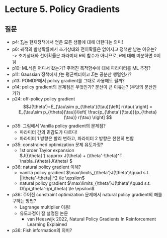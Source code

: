 # Lecture 5. Policy Gradients

## 질문
- p4: $\sum_i$는 현재정책에서 얻은 모든 샘플에 대해 더한다는 의미!
- p6: 궤적의 발생확률에서 초기상태와 전이확률은 없어지고 정책만 남는 이유는?  
  -> 초기상태와 전이확률은 파라미터 $\theta$의 함수가 아니므로, $\theta$에 대해 미분하면 0이 됨
- p10: ML식은 어디서 왔는가? 주어진 목적함수에 대해 파라미터를 ML 추정?
- p11: Gaussian 정책에서 $f$는 평균벡터이고 $\Sigma$는 공분산 행렬인가?
- p13: POMDP에서 policy gradient를 그대로 사용해도 될까?
- p14: policy gradient의 문제점은 무엇인가? 분산이 큰 이유는? (무엇의 분산인가?)
- p24: off-policy policy gradient  
  $$J(\theta')=E_{\tau\sim p_{\theta'}(\tau)}\left[ r(\tau) \right]
  = E_{\tau\sim p_{\theta}(\tau)}\left[ \frac{p_{\theta'}(\tau)}{p_{\theta}(\tau)} r(\tau) \right] $$  
- p35: 그림에서 Vanilla policy gradient의 문제점?
  - 파라미터 간의 민감도가 다르다!
  - 파라미터 1 방향은 빨리 변하고, 파라미터 2 방향은 천천히 변함 
- p35: constrained optimization 문제 유도과정?  
  - 1st order Taylor expansion  
    $J({\theta}') \approx J(\theta) + (\theta'-\theta)^T \nabla_{\theta}J(\theta) $
- p36: natural policy gradient 이해?  
  - vanilla policy gradient
    $\max\limits_{\theta'}J(\theta')\quad s.t. ||\theta'-\theta||^2 \le \epsilon$
  - natural policy gradient
    $\max\limits_{\theta'}J(\theta')\quad s.t. D(\pi_\theta'-\pi_\theta) \le \epsilon$
- p36: 주어진 constraint optimization 문제에서 natural policy gradient의 해를 구하는 방법?
  - Lagrange multiplier 이용!
  - 유도과정이 잘 설명된 논문
    - van Heeswijk 2022, Natural Policy Gradients In Reinforcement Learning Explained
- p36: Fish information의 의미?
    
   
  



